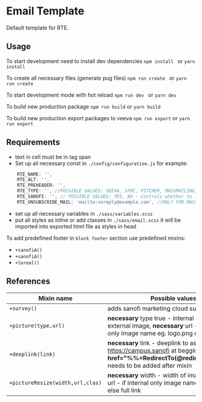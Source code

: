 # Email Template

Default template for RTE.

## Usage

To start development need to install dev dependencies
`npm install ` or `yarn install `

To create all necessary files (generate pug files)
`npm run create ` or `yarn run create `

To start development mode with hot reload
`npm run dev ` or `yarn dev`

To build new production package
`npm run build` or `yarn build`

To build new production export packages to veeva
`npm run export` or `yarn run export`

## Requirements

- text in cell must be in tag span
- Set up all necessary const in `./config/configuration.js` for example:

```js
	RTE_NAME: '',
	RTE_ALT: '',
	RTE_PREHEADER: '',
	RTE_TYPE: '', //POSSIBLE VALUES: VEEVA, SFMC, PITCHER, MASSMAILING, WP, INIS
	RTE_SANOFI: '', // POSSIBLE VALUES: YES, NO - Controls whether to include survey links
	RTE_UNSUBSCRIBE_MAIL: 'mailto:noreply@example.com', //ONLY FOR MASSMAILING
```

- set up all necessary variables in `./sass/variables.scss`
- put all styles as inline or add classes in `./sass/email.scss` it will be imported into exported html file as styles in head

To add predefined footer in `block footer` section use predefined mixins:

- `+sanofiA()`
- `+sanofiA()`
- `+loreal()`

## References

| Mixin name              | Possible values                                                                                                                                                                                                              |
|-------------------------|------------------------------------------------------------------------------------------------------------------------------------------------------------------------------------------------------------------------------|
| `+survey()` | adds sanofi marketing cloud survey   |                                                                                                                                                                                 |
| `+picture(type,url)`    | **necessary** type true - internal image, false - external image, **necessary** url - if internal only image name eg. logo.png else full link                                                                                |
| `+deeplink(link)`       | **necessary** link - deeplink to asset without https://campus.sanofi at beggining. **<a href="%%=RedirectTo(@redirectURL)=%%"** needs to be added after mixin                                                                |
| `+pictureResize(width,url,clas)`      | **necessary** width - width of image, **necessary** url - if internal only image name eg. logo.png else full link                                                                                                                                                                                        |
